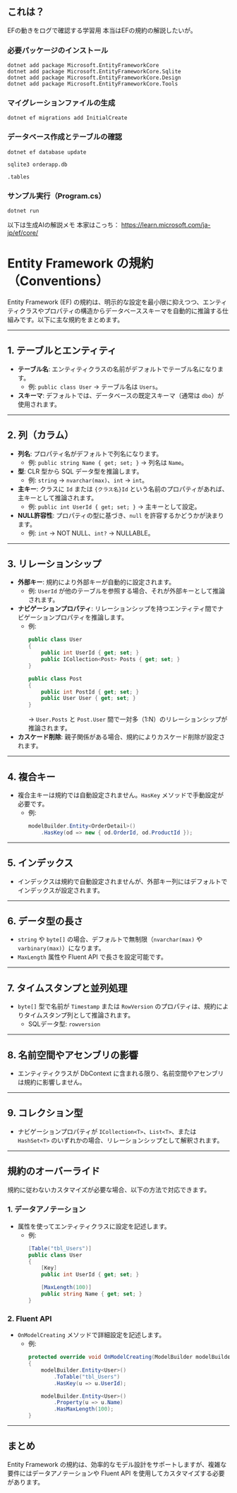## これは？
EFの動きをログで確認する学習用
本当はEFの規約の解説したいが。

### 必要パッケージのインストール
```
dotnet add package Microsoft.EntityFrameworkCore
dotnet add package Microsoft.EntityFrameworkCore.Sqlite
dotnet add package Microsoft.EntityFrameworkCore.Design
dotnet add package Microsoft.EntityFrameworkCore.Tools
```
### マイグレーションファイルの生成

```
dotnet ef migrations add InitialCreate
```

### データベース作成とテーブルの確認

```
dotnet ef database update
```
```
sqlite3 orderapp.db
```
```
.tables
```

### サンプル実行（Program.cs）
```
dotnet run
```

以下は生成AIの解説メモ
本家はこっち： https://learn.microsoft.com/ja-jp/ef/core/

# Entity Framework の規約（Conventions）

Entity Framework (EF) の規約は、明示的な設定を最小限に抑えつつ、エンティティクラスやプロパティの構造からデータベーススキーマを自動的に推論する仕組みです。以下に主な規約をまとめます。

---

## 1. テーブルとエンティティ
- **テーブル名**: エンティティクラスの名前がデフォルトでテーブル名になります。
  - 例: `public class User` → テーブル名は `Users`。
- **スキーマ**: デフォルトでは、データベースの既定スキーマ（通常は `dbo`）が使用されます。

---

## 2. 列（カラム）
- **列名**: プロパティ名がデフォルトで列名になります。
  - 例: `public string Name { get; set; }` → 列名は `Name`。
- **型**: CLR 型から SQL データ型を推論します。
  - 例: `string` → `nvarchar(max)`、`int` → `int`。
- **主キー**: クラスに `Id` または `{クラス名}Id` という名前のプロパティがあれば、主キーとして推論されます。
  - 例: `public int UserId { get; set; }` → 主キーとして設定。
- **NULL許容性**: プロパティの型に基づき、`null` を許容するかどうかが決まります。
  - 例: `int` → NOT NULL、`int?` → NULLABLE。

---

## 3. リレーションシップ
- **外部キー**: 規約により外部キーが自動的に設定されます。
  - 例: `UserId` が他のテーブルを参照する場合、それが外部キーとして推論されます。
- **ナビゲーションプロパティ**: リレーションシップを持つエンティティ間でナビゲーションプロパティを推論します。
  - 例:
    ```csharp
    public class User
    {
        public int UserId { get; set; }
        public ICollection<Post> Posts { get; set; }
    }

    public class Post
    {
        public int PostId { get; set; }
        public User User { get; set; }
    }
    ```
    → `User.Posts` と `Post.User` 間で一対多（1:N）のリレーションシップが推論されます。
- **カスケード削除**: 親子関係がある場合、規約によりカスケード削除が設定されます。

---

## 4. 複合キー
- 複合主キーは規約では自動設定されません。`HasKey` メソッドで手動設定が必要です。
  - 例:
    ```csharp
    modelBuilder.Entity<OrderDetail>()
        .HasKey(od => new { od.OrderId, od.ProductId });
    ```

---

## 5. インデックス
- インデックスは規約で自動設定されませんが、外部キー列にはデフォルトでインデックスが設定されます。

---

## 6. データ型の長さ
- `string` や `byte[]` の場合、デフォルトで無制限（`nvarchar(max)` や `varbinary(max)`）になります。
- `MaxLength` 属性や Fluent API で長さを設定可能です。

---

## 7. タイムスタンプと並列処理
- `byte[]` 型で名前が `Timestamp` または `RowVersion` のプロパティは、規約によりタイムスタンプ列として推論されます。
  - SQLデータ型: `rowversion`

---

## 8. 名前空間やアセンブリの影響
- エンティティクラスが DbContext に含まれる限り、名前空間やアセンブリは規約に影響しません。

---

## 9. コレクション型
- ナビゲーションプロパティが `ICollection<T>`、`List<T>`、または `HashSet<T>` のいずれかの場合、リレーションシップとして解釈されます。

---

## 規約のオーバーライド
規約に従わないカスタマイズが必要な場合、以下の方法で対応できます。

### 1. データアノテーション
- 属性を使ってエンティティクラスに設定を記述します。
  - 例:
    ```csharp
    [Table("tbl_Users")]
    public class User
    {
        [Key]
        public int UserId { get; set; }

        [MaxLength(100)]
        public string Name { get; set; }
    }
    ```

### 2. Fluent API
- `OnModelCreating` メソッドで詳細設定を記述します。
  - 例:
    ```csharp
    protected override void OnModelCreating(ModelBuilder modelBuilder)
    {
        modelBuilder.Entity<User>()
            .ToTable("tbl_Users")
            .HasKey(u => u.UserId);

        modelBuilder.Entity<User>()
            .Property(u => u.Name)
            .HasMaxLength(100);
    }
    ```

---

## まとめ
Entity Framework の規約は、効率的なモデル設計をサポートしますが、複雑な要件にはデータアノテーションや Fluent API を使用してカスタマイズする必要があります。
